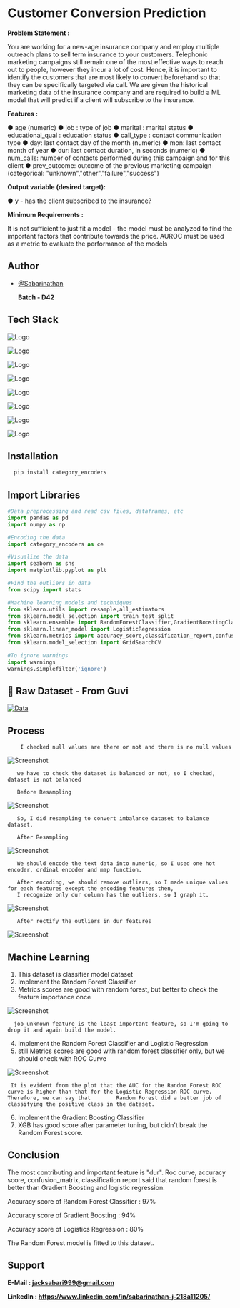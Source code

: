 
# Customer Conversion Prediction

**Problem Statement :**

You are working for a new-age insurance company and employ multiple outreach plans to sell term insurance to your customers. Telephonic marketing campaigns still remain one of the most effective ways to reach out to people, however they incur a lot of cost. Hence, it is important to identify the customers that are most likely to convert beforehand so that they can be specifically targeted via call. We are given the historical marketing data of the insurance company and are required to build a ML model that will predict if a client will subscribe to the insurance.

**Features :**

● age (numeric) ● job : type of job ● marital : marital status ● educational_qual : education status ● call_type : contact communication type ● day: last contact day of the month (numeric) ● mon: last contact month of year ● dur: last contact duration, in seconds (numeric) ● num_calls: number of contacts performed during this campaign and for this client ● prev_outcome: outcome of the previous marketing campaign (categorical: "unknown","other","failure","success")

**Output variable (desired target):**

● y - has the client subscribed to the insurance?

**Minimum Requirements :**

It is not sufficient to just fit a model - the model must be analyzed to find the important factors that contribute towards the price. AUROC must be used as a metric to evaluate the performance of the models


## Author

- [@Sabarinathan](https://github.com/JackSabari)

  **Batch - D42**

## Tech Stack

![Logo](https://www.python.org/static/img/python-logo@2x.png)

![Logo](https://www.analyticsvidhya.com/blog/wp-content/uploads/2015/01/scikit-learn-logo.png)

![Logo](https://seaborn.pydata.org/_static/logo-wide-lightbg.svg)

![Logo](https://matplotlib.org/_static/images/logo_dark.svg)

![Logo](https://upload.wikimedia.org/wikipedia/commons/thumb/e/ed/Pandas_logo.svg/1200px-Pandas_logo.svg.png)

![Logo](https://encrypted-tbn0.gstatic.com/images?q=tbn:ANd9GcR_VfYfuw4JGQC0QLtbrhWyAQgW9qD9fXanG34lWGAyI1y34PxtAPagPNkCTAoX7_x7sFw&usqp=CAU)

![Logo](https://mljar.com/images/machine-learning/xgboost_v2.png)

![Logo](https://www.fullstackpython.com/img/logos/scipy.png)


## Installation


```Python
  pip install category_encoders
```
    
## Import Libraries
```python
#Data preprocessing and read csv files, dataframes, etc
import pandas as pd
import numpy as np

#Encoding the data 
import category_encoders as ce

#Visualize the data
import seaborn as sns
import matplotlib.pyplot as plt

#Find the outliers in data
from scipy import stats

#Machine learning models and techniques
from sklearn.utils import resample,all_estimators
from sklearn.model_selection import train_test_split
from sklearn.ensemble import RandomForestClassifier,GradientBoostingClassifier
from sklearn.linear_model import LogisticRegression
from sklearn.metrics import accuracy_score,classification_report,confusion_matrix,roc_curve,roc_auc_score
from sklearn.model_selection import GridSearchCV

#To ignore warnings
import warnings
warnings.simplefilter('ignore')

```


## 🔗 Raw Dataset - From Guvi
[![Data](https://encrypted-tbn0.gstatic.com/images?q=tbn:ANd9GcS0odO2hjYnaY_wtkaLzzF23UM24MrwtKK1GEaQo6HCmw&s)](https://drive.google.com/file/d/1-O4yGvX4Iq0k6KZkJhMhNyqJ4Ic15QQQ/view?usp=share_link)




## Process

        I checked null values are there or not and there is no null values

![Screenshot](https://github.com/JackSabari/Guvi_Final_Projects/blob/main/Processed/Screenshots/NJull.png)
   

       we have to check the dataset is balanced or not, so I checked, dataset is not balanced    
       
       Before Resampling
       
![Screenshot](https://github.com/JackSabari/Guvi_Final_Projects/blob/main/Processed/Screenshots/Before%20resampling.png)

       So, I did resampling to convert imbalance dataset to balance dataset.
       
       After Resampling
       
![Screenshot](https://github.com/JackSabari/Guvi_Final_Projects/blob/main/Processed/Screenshots/After_resampling.png)       

       We should encode the text data into numeric, so I used one hot encoder, ordinal encoder and map function.
       
       After encoding, we should remove outliers, so I made unique values for each features except the encoding features then,
       I recognize only dur column has the outliers, so I graph it.
       
![Screenshot](https://github.com/JackSabari/Guvi_Final_Projects/blob/main/Processed/Screenshots/Before_outliers.png)  

       After rectify the outliers in dur features
       
![Screenshot](https://github.com/JackSabari/Guvi_Final_Projects/blob/main/Processed/Screenshots/After_outliers.png)

## Machine Learning

1. This dataset is classifier model dataset
2. Implement the Random Forest Classifier
3. Metrics scores are good with random forest, but better to check the feature importance once 

![Screenshot](https://github.com/JackSabari/Guvi_Final_Projects/blob/main/Processed/Screenshots/Feature%20Importance.png)

      job_unknown feature is the least important feature, so I'm going to drop it and again build the model.
      
4. Implement the Random Forest Classifier and Logistic Regression      
5. still Metrics scores are good with random forest classifier only, but we should check with ROC Curve

![Screenshot](https://github.com/JackSabari/Guvi_Final_Projects/blob/main/Processed/Screenshots/Roc_curve.png)

     It is evident from the plot that the AUC for the Random Forest ROC curve is higher than that for the Logistic Regression ROC curve. Therefore, we can say that        Random Forest did a better job of classifying the positive class in the dataset.
     
6. Implement the Gradient Boosting Classifier     
7. XGB has good score after parameter tuning, but didn't break the Random Forest score.

## Conclusion

The most contributing and important feature is "dur". Roc curve, accuracy score, confusion_matrix, classification report said that random forest is better than Gradient Boosting and logistic regression.

Accuracy score of Random Forest Classifier : 97%

Accuracy score of Gradient Boosting : 94%

Accuracy score of Logistics Regression : 80%

The Random Forest model is fitted to this dataset.


## Support

  **E-Mail   : jacksabari999@gmail.com**
  
  **LinkedIn : https://www.linkedin.com/in/sabarinathan-j-218a11205/**
